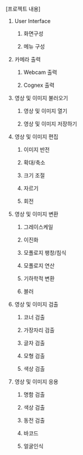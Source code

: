 [프로젝트 내용]
   
1. User Interface 

     1) 화면구성 
     
     2) 메뉴 구성 
     
2. 카메라 출력

     1) Webcam 출력 
     
     2) Cognex 출력 
     
3. 영상 및 이미지 불러오기

     1) 영상 및 이미지 열기
     
     2) 영상 및 이미지 저장하기
     
4. 영상 및 이미지 편집

     1) 이미지 반전
     
     2) 확대/축소 
     
     3) 크기 조절 
     
     4) 자르기 
     
     5) 회전
     
5. 영상 및 이미지 변환 

     1) 그레이스케일 
     
     2) 이진화
     
     3) 모폴로지 팽창/침식 
     
     4) 모폴로지 연산 
     
     5) 기하학적 변환 
     
     6) 블러
     
6. 영상 및 이미지 검출 

     1) 코너 검출
     
     2) 가장자리 검출
     
     3) 글자 검출
     
     4) 모형 검출
     
     5) 색상 검출 
     
7. 영상 및 이미지 응용 

     1) 명함 검출 
     
     2) 색상 검출 
     
     3) 동전 검출
     
     4) 바코드 
     
     5) 얼굴인식 
